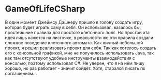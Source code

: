 # GameOfLifeCSharp

В один момент Джеймсу Дэшнеру пришло в голову создать игру, которая будет играть саму в себя. Он использовал, казалось бы, простейшние правила для простого клеточного поля. Но простой эта идея лишь кажется на листочке, в реальности же эти правила создали сложное поведение клеточного автомата. Как личный небольшой проект, я решил реализовать проект для себя. Так как хотелось создать его с консольной графикой, мне не получилось использовать Java, так как там отсутствуют удобные инструменты взаимодействия с консолью, поэтому использовал C#. Не уверен, что я на нём пишу хорошо, но раз работает - значит сойдёт. Хотя, старался писать по соглашениям...
